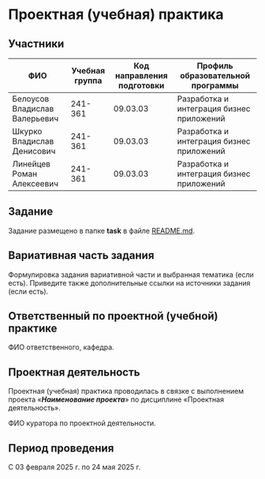 # Проектная (учебная) практика

## Участники

| ФИО | Учебная группа | Код направления подготовки | Профиль образовательной программы |
|-|-|-|-|
| Белоусов Владислав Валерьевич | 241-361 | 09.03.03 | Разработка и интеграция бизнес приложений |
| Шкурко Владислав Денисович | 241-361 | 09.03.03 | Разработка и интеграция бизнес приложений |
| Линейцев Роман Алексеевич | 241-361 | 09.03.03 | Разработка и интеграция бизнес приложений |

## Задание

Задание размещено в папке **task** в файле [README.md](task/README.md).

## Вариативная часть задания

Формулировка задания вариативной части и выбранная тематика (если есть). Приведите также дополнительные ссылки на источники задания (если есть).

## Ответственный по проектной (учебной) практике

ФИО ответственного, кафедра.

## Проектная деятельность

Проектная (учебная) практика проводилась в связке с выполнением проекта «***Наименование проекта***» по дисциплине «Проектная деятельность».

ФИО куратора по проектной деятельности.

## Период проведения

С 03 февраля 2025 г. по 24 мая 2025 г.
